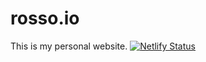 # rosso.io
This is my personal website.
[![Netlify Status](https://api.netlify.com/api/v1/badges/5127c258-8d15-499c-a5a0-505596889582/deploy-status)](https://app.netlify.com/sites/rossoio/deploys)
